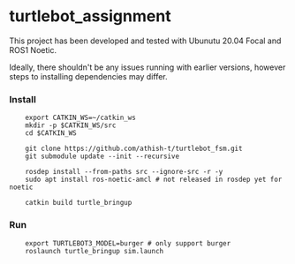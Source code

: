 # turtlebot_assignment

This project has been developed and tested with Ubunutu 20.04 Focal and ROS1 Noetic.

Ideally, there shouldn't be any issues running with earlier versions, however steps to installing dependencies may differ.

### Install

		export CATKIN_WS=~/catkin_ws
		mkdir -p $CATKIN_WS/src
		cd $CATKIN_WS

		git clone https://github.com/athish-t/turtlebot_fsm.git
		git submodule update --init --recursive

		rosdep install --from-paths src --ignore-src -r -y
		sudo apt install ros-noetic-amcl # not released in rosdep yet for noetic

		catkin build turtle_bringup

### Run
		export TURTLEBOT3_MODEL=burger # only support burger
		roslaunch turtle_bringup sim.launch